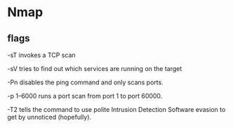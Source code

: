 # Nmap

## flags

-sT invokes a TCP scan

-sV tries to find out which services are running on the target

-Pn disables the ping command and only scans ports.

-p 1–6000 runs a port scan from port 1 to port 60000.

-T2 tells the command to use polite Intrusion Detection Software evasion to get by unnoticed (hopefully).
